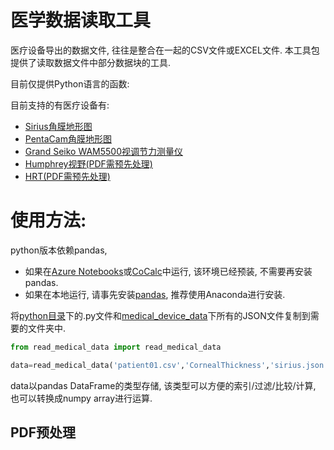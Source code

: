 # 医学数据读取工具

医疗设备导出的数据文件, 往往是整合在一起的CSV文件或EXCEL文件.
本工具包提供了读取数据文件中部分数据块的工具.

目前仅提供Python语言的函数:

目前支持的有医疗设备有:
* [Sirius角膜地形图](http://www.zeaomed.com/jmdxty/772.html)
* [PentaCam角膜地形图](https://www.pentacam.com/int/ophthalmologist-with-pentacam.html)
* [Grand Seiko WAM5500视调节力测量仪](http://www.wiskeymedical.com.cn/product/v1049)
* [Humphrey视野(PDF需预先处理)](https://www.zeiss.com.cn/meditec/products/ophthalmology-optometry/glaucoma/diagnostics/perimetry/humphrey-field-analyzer-3.html)
* [HRT(PDF需预先处理)](http://www.gvchina.com/product.aspx?t=1&c=12)

# 使用方法:

python版本依赖pandas,
* 如果在[Azure Notebooks](https://notebooks.azure.com/)或[CoCalc](https://cocalc.com/app)中运行, 该环境已经预装, 不需要再安装pandas.
* 如果在本地运行, 请事先安装[pandas](http://pandas.pydata.org/), 推荐使用Anaconda进行安装.

将[python目录](https://github.com/goldengrape/read_medical_device_data/tree/master/python)下的.py文件和[medical_device_data](https://github.com/goldengrape/read_medical_device_data/tree/master/medical_device_data)下所有的JSON文件复制到需要的文件夹中.

```python
from read_medical_data import read_medical_data

data=read_medical_data('patient01.csv','CornealThickness','sirius.json')
```

data以pandas DataFrame的类型存储, 该类型可以方便的索引/过滤/比较/计算, 也可以转换成numpy array进行运算.

## PDF预处理
